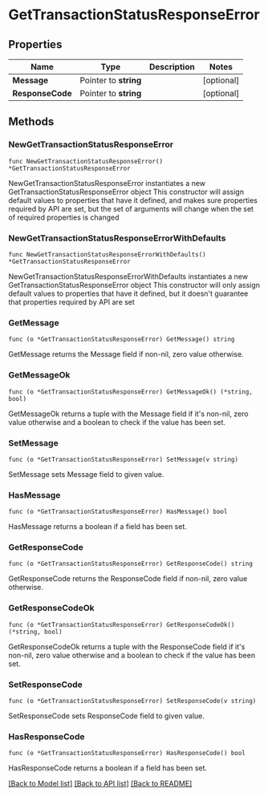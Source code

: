 # GetTransactionStatusResponseError

## Properties

Name | Type | Description | Notes
------------ | ------------- | ------------- | -------------
**Message** | Pointer to **string** |  | [optional] 
**ResponseCode** | Pointer to **string** |  | [optional] 

## Methods

### NewGetTransactionStatusResponseError

`func NewGetTransactionStatusResponseError() *GetTransactionStatusResponseError`

NewGetTransactionStatusResponseError instantiates a new GetTransactionStatusResponseError object
This constructor will assign default values to properties that have it defined,
and makes sure properties required by API are set, but the set of arguments
will change when the set of required properties is changed

### NewGetTransactionStatusResponseErrorWithDefaults

`func NewGetTransactionStatusResponseErrorWithDefaults() *GetTransactionStatusResponseError`

NewGetTransactionStatusResponseErrorWithDefaults instantiates a new GetTransactionStatusResponseError object
This constructor will only assign default values to properties that have it defined,
but it doesn't guarantee that properties required by API are set

### GetMessage

`func (o *GetTransactionStatusResponseError) GetMessage() string`

GetMessage returns the Message field if non-nil, zero value otherwise.

### GetMessageOk

`func (o *GetTransactionStatusResponseError) GetMessageOk() (*string, bool)`

GetMessageOk returns a tuple with the Message field if it's non-nil, zero value otherwise
and a boolean to check if the value has been set.

### SetMessage

`func (o *GetTransactionStatusResponseError) SetMessage(v string)`

SetMessage sets Message field to given value.

### HasMessage

`func (o *GetTransactionStatusResponseError) HasMessage() bool`

HasMessage returns a boolean if a field has been set.

### GetResponseCode

`func (o *GetTransactionStatusResponseError) GetResponseCode() string`

GetResponseCode returns the ResponseCode field if non-nil, zero value otherwise.

### GetResponseCodeOk

`func (o *GetTransactionStatusResponseError) GetResponseCodeOk() (*string, bool)`

GetResponseCodeOk returns a tuple with the ResponseCode field if it's non-nil, zero value otherwise
and a boolean to check if the value has been set.

### SetResponseCode

`func (o *GetTransactionStatusResponseError) SetResponseCode(v string)`

SetResponseCode sets ResponseCode field to given value.

### HasResponseCode

`func (o *GetTransactionStatusResponseError) HasResponseCode() bool`

HasResponseCode returns a boolean if a field has been set.


[[Back to Model list]](../README.md#documentation-for-models) [[Back to API list]](../README.md#documentation-for-api-endpoints) [[Back to README]](../README.md)


